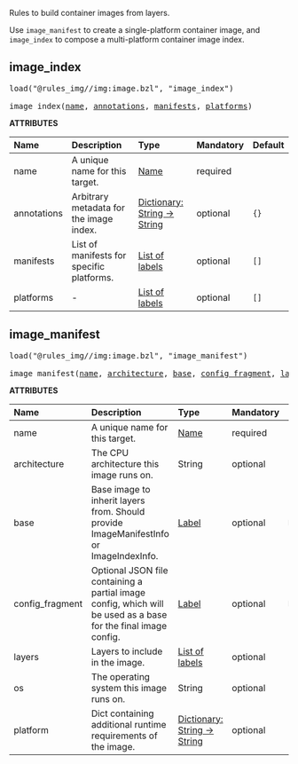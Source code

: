 <!-- Generated with Stardoc: http://skydoc.bazel.build -->

Rules to build container images from layers.

Use `image_manifest` to create a single-platform container image,
and `image_index` to compose a multi-platform container image index.

<a id="image_index"></a>

## image_index

<pre>
load("@rules_img//img:image.bzl", "image_index")

image_index(<a href="#image_index-name">name</a>, <a href="#image_index-annotations">annotations</a>, <a href="#image_index-manifests">manifests</a>, <a href="#image_index-platforms">platforms</a>)
</pre>



**ATTRIBUTES**


| Name  | Description | Type | Mandatory | Default |
| :------------- | :------------- | :------------- | :------------- | :------------- |
| <a id="image_index-name"></a>name |  A unique name for this target.   | <a href="https://bazel.build/concepts/labels#target-names">Name</a> | required |  |
| <a id="image_index-annotations"></a>annotations |  Arbitrary metadata for the image index.   | <a href="https://bazel.build/rules/lib/dict">Dictionary: String -> String</a> | optional |  `{}`  |
| <a id="image_index-manifests"></a>manifests |  List of manifests for specific platforms.   | <a href="https://bazel.build/concepts/labels">List of labels</a> | optional |  `[]`  |
| <a id="image_index-platforms"></a>platforms |  -   | <a href="https://bazel.build/concepts/labels">List of labels</a> | optional |  `[]`  |


<a id="image_manifest"></a>

## image_manifest

<pre>
load("@rules_img//img:image.bzl", "image_manifest")

image_manifest(<a href="#image_manifest-name">name</a>, <a href="#image_manifest-architecture">architecture</a>, <a href="#image_manifest-base">base</a>, <a href="#image_manifest-config_fragment">config_fragment</a>, <a href="#image_manifest-layers">layers</a>, <a href="#image_manifest-os">os</a>, <a href="#image_manifest-platform">platform</a>)
</pre>



**ATTRIBUTES**


| Name  | Description | Type | Mandatory | Default |
| :------------- | :------------- | :------------- | :------------- | :------------- |
| <a id="image_manifest-name"></a>name |  A unique name for this target.   | <a href="https://bazel.build/concepts/labels#target-names">Name</a> | required |  |
| <a id="image_manifest-architecture"></a>architecture |  The CPU architecture this image runs on.   | String | optional |  `""`  |
| <a id="image_manifest-base"></a>base |  Base image to inherit layers from. Should provide ImageManifestInfo or ImageIndexInfo.   | <a href="https://bazel.build/concepts/labels">Label</a> | optional |  `None`  |
| <a id="image_manifest-config_fragment"></a>config_fragment |  Optional JSON file containing a partial image config, which will be used as a base for the final image config.   | <a href="https://bazel.build/concepts/labels">Label</a> | optional |  `None`  |
| <a id="image_manifest-layers"></a>layers |  Layers to include in the image.   | <a href="https://bazel.build/concepts/labels">List of labels</a> | optional |  `[]`  |
| <a id="image_manifest-os"></a>os |  The operating system this image runs on.   | String | optional |  `""`  |
| <a id="image_manifest-platform"></a>platform |  Dict containing additional runtime requirements of the image.   | <a href="https://bazel.build/rules/lib/dict">Dictionary: String -> String</a> | optional |  `{}`  |


